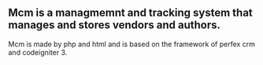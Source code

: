 Mcm is a managmemnt and tracking system that manages and stores vendors and authors.
-----------------------------------------------------------------------------------------
Mcm is made by php and html and is based on the framework of perfex crm and codeigniter 3.
